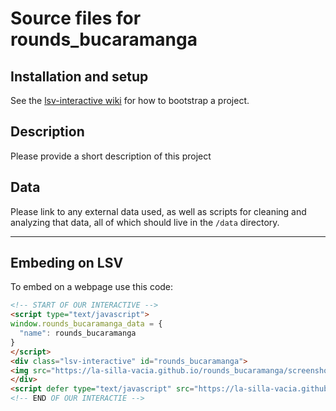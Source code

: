 Source files for rounds_bucaramanga
=====

## Installation and setup

See the [lsv-interactive wiki](https://github.com/La-Silla-Vacia/lsv-interactive/wiki) for how to bootstrap a project.

## Description

Please provide a short description of this project

## Data
Please link to any external data used, as well as scripts for cleaning and analyzing that data, all of which should live in the `/data` directory.

---

## Embeding on LSV
To embed on a webpage use this code:
```html
<!-- START OF OUR INTERACTIVE -->
<script type="text/javascript">
window.rounds_bucaramanga_data = {
  "name": rounds_bucaramanga
}
</script>
<div class="lsv-interactive" id="rounds_bucaramanga">
<img src="https://la-silla-vacia.github.io/rounds_bucaramanga/screenshot.png" class="screenshot" style="width:100%;">
</div>
<script defer type="text/javascript" src="https://la-silla-vacia.github.io/rounds_bucaramanga/script.js"></script>
<!-- END OF OUR INTERACTIE -->
```
